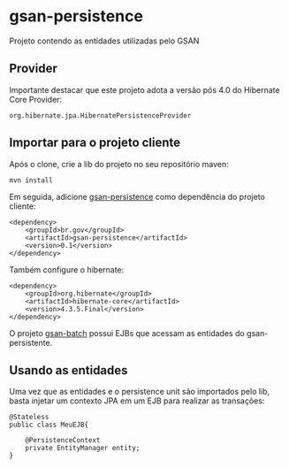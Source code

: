 gsan-persistence
==========

Projeto contendo as entidades utilizadas pelo GSAN

Provider
-------------
Importante destacar que este projeto adota a versão pós 4.0 do Hibernate Core Provider:

	org.hibernate.jpa.HibernatePersistenceProvider

Importar para o projeto cliente
------------
Após o clone, crie a lib do projeto no seu repositório maven:

	mvn install

Em seguida, adicione [gsan-persistence](https://github.com/prodigasistemas/gsan-persistence/) como dependência do projeto cliente:

	<dependency>
    	<groupId>br.gov</groupId>
    	<artifactId>gsan-persistence</artifactId>
    	<version>0.1</version>    	
	</dependency>

Também configure o hibernate:

	<dependency>
		<groupId>org.hibernate</groupId>
		<artifactId>hibernate-core</artifactId>
		<version>4.3.5.Final</version>
	</dependency>

O projeto [gsan-batch](https://github.com/prodigasistemas/gsan-batch/) possui EJBs que acessam as entidades do gsan-persistente.

Usando as entidades
------------

Uma vez que as entidades e o persistence unit são importados pelo lib, basta injetar um contexto JPA em um EJB para realizar as transações:

	@Stateless
	public class MeuEJB{

		@PersistenceContext
		private EntityManager entity;
	}
